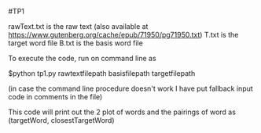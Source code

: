 #TP1

rawText.txt is the raw text (also available at https://www.gutenberg.org/cache/epub/71950/pg71950.txt) T.txt is the target word file B.txt is the basis word file

To execute the code, run on command line as

$python tp1.py rawtextfilepath basisfilepath targetfilepath

(in case the command line procedure doesn't work I have put fallback input code in comments in the file)

This code will print out the 2 plot of words and the pairings of word as (targetWord, closestTargetWord)
